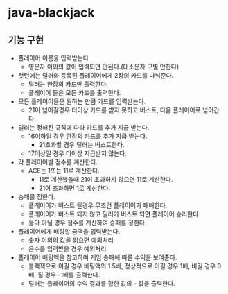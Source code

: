 # java-blackjack
## 기능 구현
 - 플레이어 이름을 입력받는다
    - 영문자 이외의 값이 입력되면 안된다.(대소문자 구별 안한다)
 - 첫턴에는 딜러와 등록된 플레이어에게 2장의 카드를 나눠준다.
    - 딜러는 한장의 카드만 출력한다.
    - 플레이어 들은 모든 카드를 출력한다.
 - 모든 플레이어들은 원하는 만큼 카드를 입력받는다.
    - 21이 넘어갈경우 더이상 카드를 받지 못하고 버스트, 다음 플레이어로 넘어간다.
 - 딜러는 정해진 규칙에 따라 카드를 추가 지급 받는다.
    - 16이하일 경우 한장의 카드를 추가 지급 받는다.
        - 21초과할 경우 딜러는 버스트한다.
    - 17이상일 경우 더이상 지급받지 않는다.
 - 각 플레이어별 점수를 계산한다.
    - ACE는 1또는 11로 계산한다.
        - 11로 계산했을때 21이 초과하지 않으면 11로 계산한다.
        - 21이 초과하면 1로 계산한다.
 - 승패를 정한다.
    - 플레이어가 버스트 될경우 무조건 플레이어가 패배한다.
    - 플레이어가 버스트 되지 않고 딜러가 버스트 되면 플레이어 승리한다.
    - 둘다 아닐 경우 점수를 계산하여 승패를 정한다.
 - 플레이어에게 배팅할 금액을 입력받는다.
    - 숫자 이외의 값을 읽으면 예외처리
    - 음수를 입력받을 경우 예외처리
 - 플레이어 배팅액을 참고하여 게임 승패에 따른 수익을 보여준다.
    - 블랙잭으로 이길 경우 배팅액의 1.5배, 정상적으로 이길 경우 1배, 비길 경우 0배, 질 경우 -1배를 출력한다.
    - 딜러는 플레이어의 수익 결과를 합한 값의 - 값을 출력한다.
